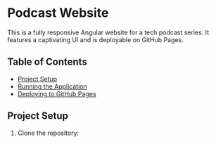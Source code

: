 # Podcast Website

This is a fully responsive Angular website for a tech podcast series. It features a captivating UI and is deployable on GitHub Pages.

## Table of Contents
- [Project Setup](#project-setup)
- [Running the Application](#running-the-application)
- [Deploying to GitHub Pages](#deploying-to-github-pages)

## Project Setup

1. Clone the repository:
   